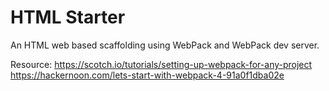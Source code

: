 # HTML Starter

An HTML web based scaffolding using WebPack and WebPack dev server.

Resource: 
https://scotch.io/tutorials/setting-up-webpack-for-any-project
https://hackernoon.com/lets-start-with-webpack-4-91a0f1dba02e
